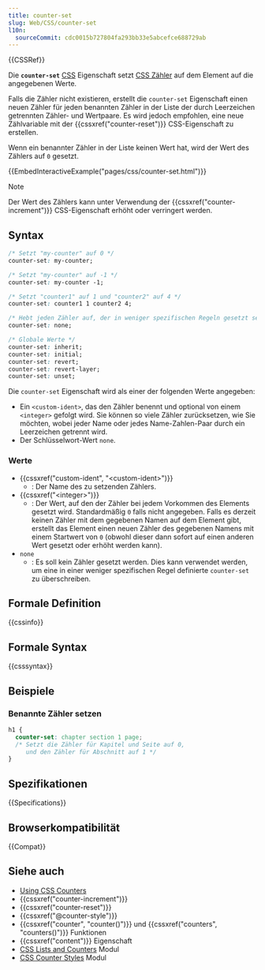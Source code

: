 ```yaml
---
title: counter-set
slug: Web/CSS/counter-set
l10n:
  sourceCommit: cdc0015b727804fa293bb33e5abcefce688729ab
---
```


{{CSSRef}}

Die **`counter-set`** [CSS](/de/docs/Web/CSS) Eigenschaft setzt [CSS Zähler](/de/docs/Web/CSS/CSS_counter_styles/Using_CSS_counters) auf dem Element auf die angegebenen Werte.

Falls die Zähler nicht existieren, erstellt die `counter-set` Eigenschaft einen neuen Zähler für jeden benannten Zähler in der Liste der durch Leerzeichen getrennten Zähler- und Wertpaare. Es wird jedoch empfohlen, eine neue Zählvariable mit der {{cssxref("counter-reset")}} CSS-Eigenschaft zu erstellen.

Wenn ein benannter Zähler in der Liste keinen Wert hat, wird der Wert des Zählers auf `0` gesetzt.

{{EmbedInteractiveExample("pages/css/counter-set.html")}}

> [!NOTE]
> Der Wert des Zählers kann unter Verwendung der {{cssxref("counter-increment")}} CSS-Eigenschaft erhöht oder verringert werden.

## Syntax

```css
/* Setzt "my-counter" auf 0 */
counter-set: my-counter;

/* Setzt "my-counter" auf -1 */
counter-set: my-counter -1;

/* Setzt "counter1" auf 1 und "counter2" auf 4 */
counter-set: counter1 1 counter2 4;

/* Hebt jeden Zähler auf, der in weniger spezifischen Regeln gesetzt sein könnte */
counter-set: none;

/* Globale Werte */
counter-set: inherit;
counter-set: initial;
counter-set: revert;
counter-set: revert-layer;
counter-set: unset;
```

Die `counter-set` Eigenschaft wird als einer der folgenden Werte angegeben:

- Ein `<custom-ident>`, das den Zähler benennt und optional von einem `<integer>` gefolgt wird. Sie können so viele Zähler zurücksetzen, wie Sie möchten, wobei jeder Name oder jedes Name-Zahlen-Paar durch ein Leerzeichen getrennt wird.
- Der Schlüsselwort-Wert `none`.

### Werte

- {{cssxref("custom-ident", "&lt;custom-ident&gt;")}}
  - : Der Name des zu setzenden Zählers.
- {{cssxref("&lt;integer&gt;")}}
  - : Der Wert, auf den der Zähler bei jedem Vorkommen des Elements gesetzt wird. Standardmäßig `0` falls nicht angegeben. Falls es derzeit keinen Zähler mit dem gegebenen Namen auf dem Element gibt, erstellt das Element einen neuen Zähler des gegebenen Namens mit einem Startwert von `0` (obwohl dieser dann sofort auf einen anderen Wert gesetzt oder erhöht werden kann).
- `none`
  - : Es soll kein Zähler gesetzt werden. Dies kann verwendet werden, um eine in einer weniger spezifischen Regel definierte `counter-set` zu überschreiben.

## Formale Definition

{{cssinfo}}

## Formale Syntax

{{csssyntax}}

## Beispiele

### Benannte Zähler setzen

```css
h1 {
  counter-set: chapter section 1 page;
  /* Setzt die Zähler für Kapitel und Seite auf 0,
     und den Zähler für Abschnitt auf 1 */
}
```

## Spezifikationen

{{Specifications}}

## Browserkompatibilität

{{Compat}}

## Siehe auch

- [Using CSS Counters](/de/docs/Web/CSS/CSS_counter_styles/Using_CSS_counters)
- {{cssxref("counter-increment")}}
- {{cssxref("counter-reset")}}
- {{cssxref("@counter-style")}}
- {{cssxref("counter", "counter()")}} und {{cssxref("counters", "counters()")}} Funktionen
- {{cssxref("content")}} Eigenschaft
- [CSS Lists and Counters](/de/docs/Web/CSS/CSS_lists) Modul
- [CSS Counter Styles](/de/docs/Web/CSS/CSS_counter_styles) Modul
